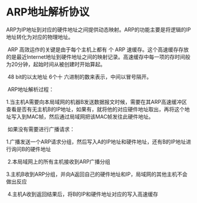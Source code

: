 # ARP地址解析协议

​	ARP为IP地址到对应的硬件地址之间提供动态映射。ARP的功能主要是将逻辑的IP地址转化为对应的物理地址。

​	ARP 高效运作的关键是由于每个主机上都有 个 ARP 速缓存。这个高速缓存存放的是最近Internet地址到硬件地址之间的映射记录。高速缓存中每一项的存时间般为20分钟，起始时间从被创建时开始算起。

​	48 bit的以太地址  6个十 六进制的数来表示，中间以冒号隔开。

​	ARP地址解析过程：

​	1.当主机A需要向本局域网的机器B发送数据报文时候，需要在其ARP高速缓冲区查看是否有无主机B的IP地址，如果有，就将他的对应硬件地址取出，再将这个地址写入到MAC帧，然后通过局域网把该MAC帧发往此硬件地址。

​	如果没有需要进行广播请求：

​	1.广播发送一个ARP请求分组，然后写入A的IP地址和硬件地址，还有B的IP地址进行询问B的硬件地址

​	2.本局域网上的所有主机接收到ARP广播分组

​	3.主机B收到ARP分组，并向A返回自己的硬件地址和IP，局域网的其他主机不会做出反应

​	4.主机A收到返回结果后，将B的IP和硬件地址对应的写入高速缓存



​	


​			
​		
​	


​			
​		
​	

​		